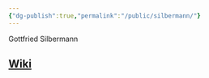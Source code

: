 ```yaml
---
{"dg-publish":true,"permalink":"/public/silbermann/"}
---
```


Gottfried Silbermann

## [Wiki](https://www.wikiwand.com/hu/Gottfried_Silbermann)